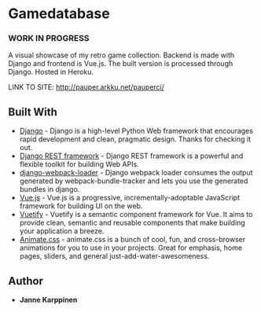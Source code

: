 # Gamedatabase
### WORK IN PROGRESS
A visual showcase of my retro game collection. Backend is made with Django and frontend is Vue.js. The built version is processed through Django. Hosted in Heroku.

LINK TO SITE: http://pauper.arkku.net/pauperci/

## Built With

* [Django](https://github.com/django/django) - Django is a high-level Python Web framework that encourages rapid development and clean, pragmatic design. Thanks for checking it out.
* [Django REST framework](https://github.com/encode/django-rest-framework) - Django REST framework is a powerful and flexible toolkit for building Web APIs.
* [django-webpack-loader](https://github.com/owais/django-webpack-loader) - Django webpack loader consumes the output generated by webpack-bundle-tracker and lets you use the generated bundles in django.
* [Vue.js](https://github.com/vuejs/vue) - Vue.js is a progressive, incrementally-adoptable JavaScript framework for building UI on the web.
* [Vuetify](https://github.com/vuetifyjs/vuetify) - Vuetify is a semantic component framework for Vue. It aims to provide clean, semantic and reusable components that make building your application a breeze.
* [Animate.css](https://github.com/daneden/animate.css) - animate.css is a bunch of cool, fun, and cross-browser animations for you to use in your projects. Great for emphasis, home pages, sliders, and general just-add-water-awesomeness.
## Author

* **Janne Karppinen**
